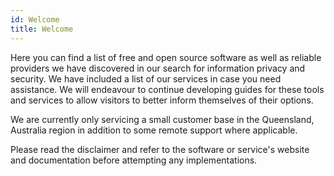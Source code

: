```yaml
---
id: Welcome
title: Welcome
---
```


Here you can find a list of free and open source software as well as reliable providers we have discovered in our search for information privacy and security. We have included a list of our services in case you need assistance. We will endeavour to continue developing guides for these tools and services to allow visitors to better inform themselves of their options.

We are currently only servicing a small customer base in the Queensland, Australia region in addition to some remote support where applicable.

Please read the disclaimer and refer to the software or service's website and documentation before attempting any implementations.
